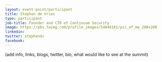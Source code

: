```yaml
---
layout: event-point/participant
title: Stephen de Vries
type: participant
job-title: Founder and CTO of Continuum Security 
image: https://pbs.twimg.com/profile_images/54846161/pic_of_me_200x200.jpg
linkedin:
twitter: stephendv
facebook:
---
```


(add info, links, blogs, twitter, bio, what would like to see at the summit)

